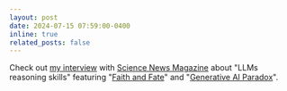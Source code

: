 ```yaml
---
layout: post
date: 2024-07-15 07:59:00-0400
inline: true
related_posts: false
---
```


Check out [my interview](https://www.sciencenews.org/article/ai-understanding-reasoning-skill-assess) with [Science News Magazine](https://www.sciencenews.org/article/ai-understanding-reasoning-skill-assess) about "LLMs reasoning skills" featuring "[Faith and Fate](https://arxiv.org/pdf/2305.18654)" and "[Generative AI Paradox](https://arxiv.org/pdf/2311.00059)". 


